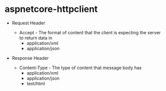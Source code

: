 # aspnetcore-httpclient

- Request Header
	- Accept - The format of content that the client is expecting the server to return data in
		- application/xml
		- application/json

- Response Header
	- Content-Type - The type of content that message body has
		- application/xml
		- application/json
		- text/html
